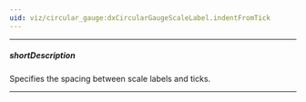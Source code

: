 ```yaml
---
uid: viz/circular_gauge:dxCircularGaugeScaleLabel.indentFromTick
---
```

---
##### shortDescription
Specifies the spacing between scale labels and ticks.

---
